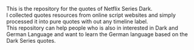 This is the repository for the quotes of Netflix Series Dark.  
I collected quotes resources from online script websites and simply processed it into pure quotes with out any timeline label.  
This repository can help people who is also in interested in Dark and German Language and want to learn the German language based on the Dark Series quotes.
